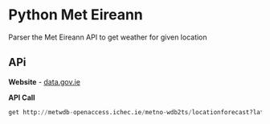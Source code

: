 # Python Met Eireann 
Parser the Met Eireann API to get weather for given location

## APi
**Website** - [data.gov.ie](https://data.gov.ie/dataset/met-eireann-weather-forecast-api)

**API Call**
```python
get http://metwdb-openaccess.ichec.ie/metno-wdb2ts/locationforecast?lat=<LATITUDE>;long=<LONGITUDE>;from=<START_TIME>:00;to=<END_TIME>
```

